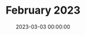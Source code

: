 ---
title: February 2023
date: 2023-03-03 00:00:00
category: monthly issue
layout: monthly_issue
folder: february2023issue
volume: 3
issue: 2
---